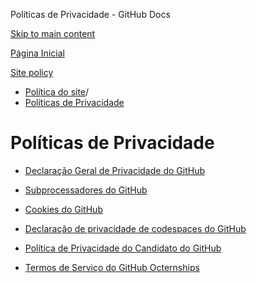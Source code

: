 Políticas de Privacidade - GitHub Docs

[Skip to main content](#main-content)

[Página Inicial](/pt)

[Site policy](/pt/site-policy)

* [Política do site](/pt/site-policy)/
* [Políticas de Privacidade](/pt/site-policy/privacy-policies)

Políticas de Privacidade
==========

* [Declaração Geral de Privacidade do GitHub](/pt/site-policy/privacy-policies/github-general-privacy-statement)

* [Subprocessadores do GitHub](/pt/site-policy/privacy-policies/github-subprocessors)

* [Cookies do GitHub](/pt/site-policy/privacy-policies/github-cookies)

* [Declaração de privacidade de codespaces do GitHub](/pt/site-policy/privacy-policies/github-codespaces-privacy-statement)

* [Política de Privacidade do Candidato do GitHub](/pt/site-policy/privacy-policies/github-candidate-privacy-policy)

* [Termos de Serviço do GitHub Octernships](/pt/site-policy/privacy-policies/github-octernships-terms-of-service)
